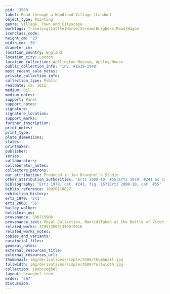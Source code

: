 ```yaml
---
pid: '3508'
label: Road through a Woodland Village (London)
object_type: Painting
genre: Village, Town and Cityscape
worktags: Traveling|Cattle|Horse|Stream|Burghers|Road|Wagon
iconclass_code:
height_cm: '23'
width_cm: '36'
diameter_cm:
location_country: England
location_city: London
location_collection: Wellington Museum, Apsley House
public_collection_info: 'inv. #1639-1948'
most_recent_sale_notes:
private_collection_info:
collection_type: Public
realdate: ca. 1611
medium: Oil
medium_notes:
support: Panel
support_notes:
signature:
signature_location:
support_marks:
further_inscription:
print_notes:
print_type:
plate_dimensions:
states:
printmaker:
publisher:
series:
collaborators:
collaborator_notes:
collectors_patrons:
our_attribution: Produced in Jan Brueghel's Studio
other_attribution_authorities: 'Ertz 2008-10, #55|Ertz 1979, #241 as Jan and studio'
bibliography: 'Ertz 1979, cat. #241, fig. 167|Ertz 2008-10, cat. #55'
biblio_reference: 10026|10027
exhibition_history:
ertz_1979: '241'
ertz_2008: '55'
bailey_walker:
hollstein_no:
provenance: 5907|5908
provenance_text: Royal Collection, Madrid|Taken at the Battle of Vitoria, June 1813
related_works: 3785|3507|3509|9616
related_works_notes:
copies_and_variants:
curatorial_files:
general_notes:
external_resources_title:
external_resources_url:
thumbnail: img/derivatives/simple/3508/thumbnail.jpg
fullwidth: img/derivatives/simple/3508/fullwidth.jpg
collection: janbrueghel
layout: brueghel_item
order: '567'
discussion:
---
```

